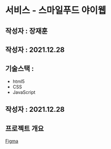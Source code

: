 # 서비스 - 스마일푸드 야이웹

## 작성자 : 장재훈

## 작성자 : 2021.12.28

## 기술스택 : 
   * html5
   * CSS
   * JavaScript

## 작성자 : 2021.12.28

## 프로젝트 개요
[Figma](https://www.figma.com/file/rmc6j2dyDmQxYKKJFdgkPU/3%EC%A3%BC%EC%B0%A8-yami?node-id=0%3A1)